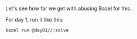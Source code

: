 Let's see how far we get with abusing Bazel for this.

For day 1, run it like this:
```
bazel run @day01//:solve
```
